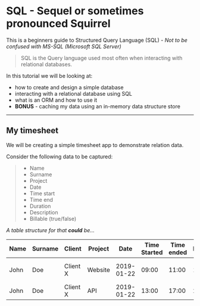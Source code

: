 # SQL - Sequel or sometimes pronounced Squirrel

This is a beginners guide to Structured Query Language (SQL) *- Not to be confused with MS-SQL (Microsoft SQL Server)*

> SQL is the Query language used most often when interacting with relational databases.

In this tutorial we will be looking at: 
- how to create and design a simple database
- interacting with a relational database using SQL
- what is an ORM and how to use it
- **BONUS** - caching my data using an in-memory data structure store


---

## My timesheet

We will be creating a simple timesheet app to demonstrate relation data.

Consider the following data to be captured:
> - Name
> - Surname
> - Project
> - Date
> - Time start
> - Time end
> - Duration
> - Description
> - Billable (true/false)

*A table structure for that **could** be...*

Name | Surname | Client | Project | Date | Time Started | Time ended | Duration | Description | Billable
--- | --- | --- | --- | --- | --- | --- | --- | --- | ---
John | Doe | Client X | Website | 2019-01-22 | 09:00 | 11:00 | 120 | I was rocking HTML5  | YES
John | Doe | Client X | API | 2019-01-22 | 13:00 | 17:00 | 240 | Grafting on golang api  | YES

